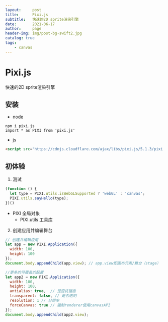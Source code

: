 ```yaml
---
layout:     post
title:      Pixi.js
subtitle:   快速的2D sprite渲染引擎
date:       2021-06-17
author:     page
header-img: img/post-bg-swift2.jpg
catalog: true
tags:
    - canvas
---
```


# Pixi.js

快速的2D sprite渲染引擎

## 安装

- node

```npm
npm i pixi.js
import * as PIXI from 'pixi.js'
```

- js

```html
<script src="https://cdnjs.cloudflare.com/ajax/libs/pixi.js/5.1.3/pixi.min.js"></script>
```

## 初体验

1. 测试

```js
(function () {
  let type = PIXI.utils.isWebGLSupported ? 'webGL' : 'canvas';
  PIXI.utils.sayHello(type);
})()
```

- PIXI 全局对象
  - PIXI.utils 工具库

2. 创建应用并编辑舞台

```js
// 创建并编辑应用
let app = new PIXI.Application({
  width: 100,
  height: 100
});
document.body.appendChild(app.view); // app.view即画布元素/舞台（stage）

//更多的可覆盖的配置
let app2 = new PIXI.Application({
  width: 100,
  height: 100,
  antialias: true,  // 是否抗锯齿
  transparent: false, // 是否透明
  resolution: 1 // 分辨率
  forceCanvas: true // 强制renderer使用canvasAPI
});
document.body.appendChild(app2.view);
```
